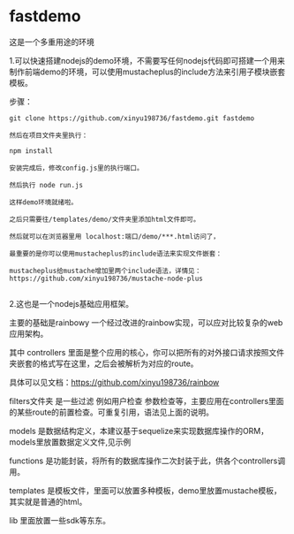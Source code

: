 fastdemo
========
这是一个多重用途的环境

1.可以快速搭建nodejs的demo环境，不需要写任何nodejs代码即可搭建一个用来制作前端demo的环境，可以使用mustacheplus的include方法来引用子模块嵌套模板。

步骤：

```
git clone https://github.com/xinyu198736/fastdemo.git fastdemo 

然后在项目文件夹里执行：

npm install

安装完成后，修改config.js里的执行端口。

然后执行 node run.js

这样demo环境就绪啦。

之后只需要往/templates/demo/文件夹里添加html文件即可。

然后就可以在浏览器里用 localhost:端口/demo/***.html访问了，

最重要的是你可以使用mustacheplus的include语法来实现文件嵌套：

mustacheplus给mustache增加里两个include语法，详情见：https://github.com/xinyu198736/mustache-node-plus


```

2.这也是一个nodejs基础应用框架。

主要的基础是rainbowy 一个经过改进的rainbow实现，可以应对比较复杂的web应用架构。

其中 controllers 里面是整个应用的核心，你可以把所有的对外接口请求按照文件夹嵌套的格式写在这里，之后会被解析为对应的route。

具体可以见文档：https://github.com/xinyu198736/rainbow

filters文件夹 是一些过滤 例如用户检查 参数检查等，主要应用在controllers里面的某些route的前置检查。可重复引用，语法见上面的说明。

models 是数据结构定义，本建议基于sequelize来实现数据库操作的ORM，models里放置数据定义文件,见示例

functions 是功能封装，将所有的数据库操作二次封装于此，供各个controllers调用。

templates 是模板文件，里面可以放置多种模板，demo里放置mustache模板，其实就是普通的html。

lib 里面放置一些sdk等东东。

